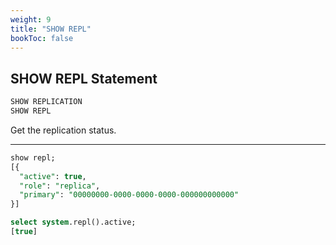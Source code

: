 ```yaml
---
weight: 9
title: "SHOW REPL"
bookToc: false
---
```


## SHOW REPL Statement

```SQL
SHOW REPLICATION
SHOW REPL
```

Get the replication status.

---

```SQL
show repl;
[{
  "active": true,
  "role": "replica",
  "primary": "00000000-0000-0000-0000-000000000000"
}]

select system.repl().active;
[true]
```
